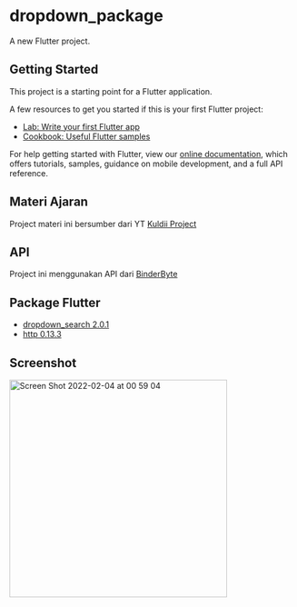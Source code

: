 # dropdown_package

A new Flutter project.

## Getting Started

This project is a starting point for a Flutter application.

A few resources to get you started if this is your first Flutter project:

- [Lab: Write your first Flutter app](https://flutter.dev/docs/get-started/codelab)
- [Cookbook: Useful Flutter samples](https://flutter.dev/docs/cookbook)

For help getting started with Flutter, view our
[online documentation](https://flutter.dev/docs), which offers tutorials,
samples, guidance on mobile development, and a full API reference.

## Materi Ajaran

Project materi ini bersumber dari YT [Kuldii Project](https://www.youtube.com/watch?v=RmVNWhLuEW0)

## API

Project ini menggunakan API dari [BinderByte](https://binderbyte.com/)

## Package Flutter

- [dropdown_search 2.0.1](https://pub.dev/packages/dropdown_search)
- [http 0.13.3](https://pub.dev/packages/http)

## Screenshot

<img width="383" alt="Screen Shot 2022-02-04 at 00 59 04" src="https://user-images.githubusercontent.com/74250778/152401326-26fff0c8-8c3a-4b35-9508-ff2d46c6669f.png">
